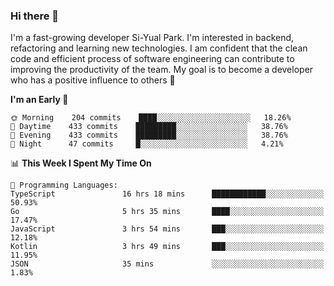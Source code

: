 ### Hi there 👋


I'm a fast-growing developer Si-Yual Park. I'm interested in backend, refactoring and learning new technologies. I am confident that the clean code and efficient process of software engineering can contribute to improving the productivity of the team. My goal is to become a developer who has a positive influence to others 🔭

<!--START_SECTION:waka-->
**I'm an Early 🐤** 

```text
🌞 Morning    204 commits    ████░░░░░░░░░░░░░░░░░░░░░   18.26% 
🌆 Daytime    433 commits    █████████░░░░░░░░░░░░░░░░   38.76% 
🌃 Evening    433 commits    █████████░░░░░░░░░░░░░░░░   38.76% 
🌙 Night      47 commits     █░░░░░░░░░░░░░░░░░░░░░░░░   4.21%

```


📊 **This Week I Spent My Time On** 

```text
💬 Programming Languages: 
TypeScript               16 hrs 18 mins      ████████████░░░░░░░░░░░░░   50.93% 
Go                       5 hrs 35 mins       ████░░░░░░░░░░░░░░░░░░░░░   17.47% 
JavaScript               3 hrs 54 mins       ███░░░░░░░░░░░░░░░░░░░░░░   12.18% 
Kotlin                   3 hrs 49 mins       ███░░░░░░░░░░░░░░░░░░░░░░   11.95% 
JSON                     35 mins             ░░░░░░░░░░░░░░░░░░░░░░░░░   1.83%

```


<!--END_SECTION:waka-->
